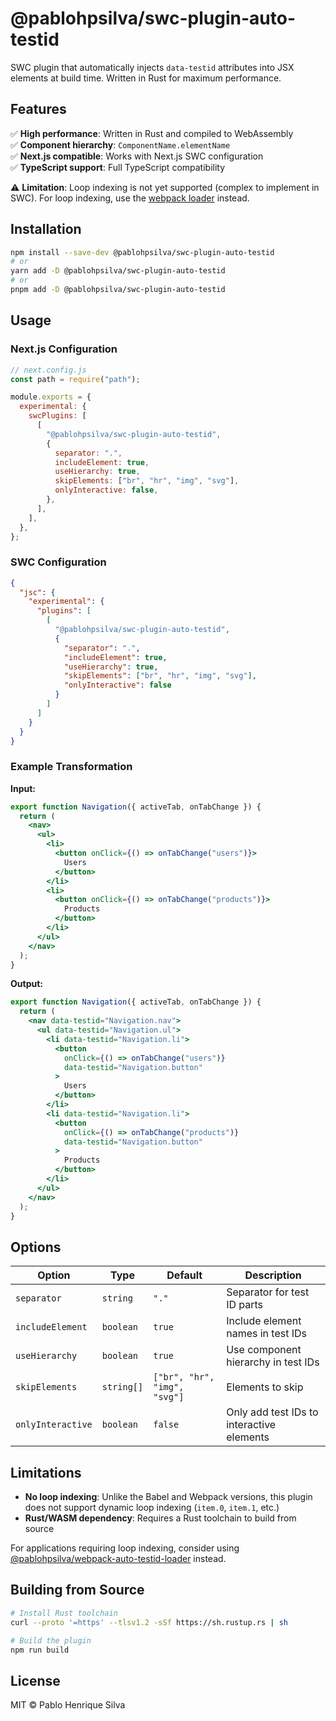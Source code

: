 # @pablohpsilva/swc-plugin-auto-testid

SWC plugin that automatically injects `data-testid` attributes into JSX elements at build time. Written in Rust for maximum performance.

## Features

✅ **High performance**: Written in Rust and compiled to WebAssembly  
✅ **Component hierarchy**: `ComponentName.elementName`  
✅ **Next.js compatible**: Works with Next.js SWC configuration  
✅ **TypeScript support**: Full TypeScript compatibility  

⚠️ **Limitation**: Loop indexing is not yet supported (complex to implement in SWC). For loop indexing, use the [webpack loader](../webpack-loader) instead.

## Installation

```bash
npm install --save-dev @pablohpsilva/swc-plugin-auto-testid
# or
yarn add -D @pablohpsilva/swc-plugin-auto-testid
# or
pnpm add -D @pablohpsilva/swc-plugin-auto-testid
```

## Usage

### Next.js Configuration

```javascript
// next.config.js
const path = require("path");

module.exports = {
  experimental: {
    swcPlugins: [
      [
        "@pablohpsilva/swc-plugin-auto-testid",
        {
          separator: ".",
          includeElement: true,
          useHierarchy: true,
          skipElements: ["br", "hr", "img", "svg"],
          onlyInteractive: false,
        },
      ],
    ],
  },
};
```

### SWC Configuration

```json
{
  "jsc": {
    "experimental": {
      "plugins": [
        [
          "@pablohpsilva/swc-plugin-auto-testid",
          {
            "separator": ".",
            "includeElement": true,
            "useHierarchy": true,
            "skipElements": ["br", "hr", "img", "svg"],
            "onlyInteractive": false
          }
        ]
      ]
    }
  }
}
```

### Example Transformation

**Input:**
```jsx
export function Navigation({ activeTab, onTabChange }) {
  return (
    <nav>
      <ul>
        <li>
          <button onClick={() => onTabChange("users")}>
            Users
          </button>
        </li>
        <li>
          <button onClick={() => onTabChange("products")}>
            Products
          </button>
        </li>
      </ul>
    </nav>
  );
}
```

**Output:**
```jsx
export function Navigation({ activeTab, onTabChange }) {
  return (
    <nav data-testid="Navigation.nav">
      <ul data-testid="Navigation.ul">
        <li data-testid="Navigation.li">
          <button 
            onClick={() => onTabChange("users")}
            data-testid="Navigation.button"
          >
            Users
          </button>
        </li>
        <li data-testid="Navigation.li">
          <button 
            onClick={() => onTabChange("products")}
            data-testid="Navigation.button"
          >
            Products
          </button>
        </li>
      </ul>
    </nav>
  );
}
```

## Options

| Option | Type | Default | Description |
|--------|------|---------|-------------|
| `separator` | `string` | `"."` | Separator for test ID parts |
| `includeElement` | `boolean` | `true` | Include element names in test IDs |
| `useHierarchy` | `boolean` | `true` | Use component hierarchy in test IDs |
| `skipElements` | `string[]` | `["br", "hr", "img", "svg"]` | Elements to skip |
| `onlyInteractive` | `boolean` | `false` | Only add test IDs to interactive elements |

## Limitations

- **No loop indexing**: Unlike the Babel and Webpack versions, this plugin does not support dynamic loop indexing (`item.0`, `item.1`, etc.)
- **Rust/WASM dependency**: Requires a Rust toolchain to build from source

For applications requiring loop indexing, consider using [@pablohpsilva/webpack-auto-testid-loader](../webpack-loader) instead.

## Building from Source

```bash
# Install Rust toolchain
curl --proto '=https' --tlsv1.2 -sSf https://sh.rustup.rs | sh

# Build the plugin
npm run build
```

## License

MIT © Pablo Henrique Silva